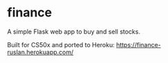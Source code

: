 # finance
A simple Flask web app to buy and sell stocks.

Built for CS50x and ported to Heroku:
https://finance-ruslan.herokuapp.com/
